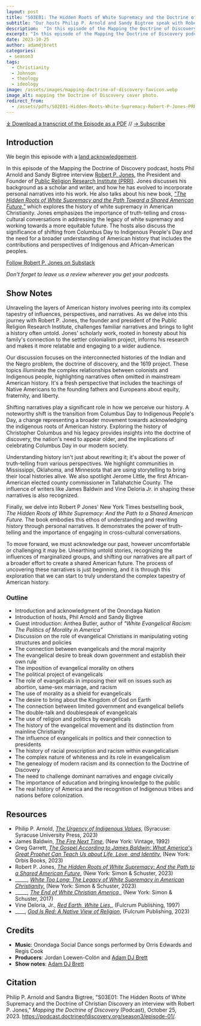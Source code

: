 ```yaml
---
layout: post
title: "S03E01: The Hidden Roots of White Supremacy and the Doctrine of Christian Discovery an interview with Robert P. Jones"
subtitle: "Our hosts Philip P. Arnold and Sandy Bigtree speak with Robert P. Jones"
description:  "In this episode of the Mapping the Doctrine of Discovery podcast, hosts Phil Arnold and Sandy Bigtree interview Robert P. Jones, the President and Founder of Public Religion Research Institute (PRRI)."
excerpt: "In this episode of the Mapping the Doctrine of Discovery podcast, hosts Phil Arnold and Sandy Bigtree interview Robert P. Jones, the President and Founder of Public Religion Research Institute (PRRI)."
date: 2023-10-25
author: adamdjbrett
categories: 
 - season3
tags: 
  - Christianity
  - Johnson
  - theology
  - ideology
image: /assets/images/mapping-doctrine-of-discovery-favicon.webp
image_alt: mapping the Doctrine of Discovery cover photo.
redirect_from:
  - /assets/pdfs/S02E01-Hidden-Roots-White-Supremacy-Robert-P-Jones-PRRI-TRANSCRIPT.pdf
---
```

<div id="buzzsprout-player-13844623"></div><script src="https://www.buzzsprout.com/1926214/13844623-the-hidden-roots-of-white-supremacy-and-the-doctrine-of-christian-discovery-an-interview-with-robert-p-jones.js?container_id=buzzsprout-player-13844623&player=small" type="text/javascript" charset="utf-8"></script>


[⤓ Download a transcript of the Episode as a PDF](/assets/pdfs/S03E01-Hidden-Roots-White-Supremacy-Robert-P-Jones-PRRI-TRANSCRIPT.pdf) // [→ Subscribe](/subscribe/)

## Introduction
We begin this episode with a [land acknowledgement](https://podcast.doctrineofdiscovery.org/land/).

In this episode of the Mapping the Doctrine of Discovery podcast, hosts Phil Arnold and Sandy Bigtree interview [Robert P. Jones](https://www.prri.org/staff/robert-p-jones-ph-d/), the President and Founder of [Public Religion Research Institute (PRRI)](https://www.prri.org/). Jones discusses his background as a scholar and writer, and how he has evolved to incorporate personal narratives into his work. He also talks about his new book, [*"The Hidden Roots of White Supremacy and the Path Toward a Shared American Future,"*](https://bookshop.org/p/books/the-hidden-roots-of-white-supremacy-and-the-path-to-a-shared-american-future-robert-p-jones/19726759?aid=56272&ean=9781668009512&listref=whitetoolong-newsletter-bookshelf) which explores the history of white supremacy in American Christianity. Jones emphasizes the importance of truth-telling and cross-cultural conversations in addressing the legacy of white supremacy and working towards a more equitable future. The hosts also discuss the significance of shifting from Columbus Day to Indigenous People's Day and the need for a broader understanding of American history that includes the contributions and perspectives of Indigenous and African-American peoples.

[Follow Robert P. Jones on Substack](https://whitetoolong.net/)

*Don't forget to leave us a review wherever you get your podcasts.*


## Show Notes
Unraveling the layers of American history involves peering into its complex tapestry of influences, perspectives, and narratives. As we delve into this journey with Robert P. Jones, the founder and president of the Public Religion Research Institute, challenges familiar narratives and brings to light a history often untold. Jones' scholarly work, rooted in honesty about his family's connection to the settler colonialism project, informs his research and makes it more relatable and engaging to a wider audience.

Our discussion focuses on the interconnected histories of the Indian and the Negro problem, the doctrine of discovery, and the 1619 project. These topics illuminate the complex relationships between colonists and Indigenous people, highlighting narratives often omitted in mainstream American history. It's a fresh perspective that includes the teachings of Native Americans to the founding fathers and Europeans about equity, fraternity, and liberty.

Shifting narratives play a significant role in how we perceive our history. A noteworthy shift is the transition from Columbus Day to Indigenous People's Day, a change representing a broader movement towards acknowledging the indigenous roots of American history. Exploring the history of Christopher Columbus and his legacy provides insights into the doctrine of discovery, the nation's need to appear older, and the implications of celebrating Columbus Day in our modern society.

Understanding history isn't just about rewriting it; it's about the power of truth-telling from various perspectives. We highlight communities in Mississippi, Oklahoma, and Minnesota that are using storytelling to bring their local histories alive. We also spotlight Jerome Little, the first African-American elected county commissioner in Tallahatchie County. The influence of writers like James Baldwin and Vine Deloria Jr. in shaping these narratives is also recognized.

Finally, we delve into Robert P Jones' New York Times bestselling book, *The Hidden Roots of White Supremacy: And the Path to a Shared American Future.* The book embodies this ethos of understanding and rewriting history through personal narratives. It demonstrates the power of truth-telling and the importance of engaging in cross-cultural conversations.

To move forward, we must acknowledge our past, however uncomfortable or challenging it may be. Unearthing untold stories, recognizing the influences of marginalized groups, and shifting our narratives are all part of a broader effort to create a shared American future. The process of uncovering these narratives is just beginning, and it is through this exploration that we can start to truly understand the complex tapestry of American history.

### Outline

- Introduction and acknowledgment of the Onondaga Nation
- Introduction of hosts, Phil Arnold and Sandy Bigtree
- Guest introduction: Anthea Butler, author of *"White Evangelical Racism: The Politics of Morality in America"*
- Discussion on the role of evangelical Christians in manipulating voting structures and policies
- The connection between evangelicals and the moral majority
- The evangelical desire to break down government and establish their own rule
- The imposition of evangelical morality on others
- The political project of evangelicals
- The role of evangelicals in imposing their will on issues such as abortion, same-sex marriage, and racism
- The use of morality as a shield for evangelicals
- The desire to bring about the Kingdom of God on Earth
- The connection between limited government and evangelical beliefs
- The double-talk and doublespeak of evangelicals
- The use of religion and politics by evangelicals
- The history of the evangelical movement and its distinction from mainline Christianity
- The influence of evangelicals in politics and their connection to presidents
- The history of racial proscription and racism within evangelicalism
- The complex nature of whiteness and its role in evangelicalism
- The genealogy of modern racism and its connection to the Doctrine of Discovery
- The need to challenge dominant narratives and engage civically
- The importance of education and bringing knowledge to the public
- The real history of America and the recognition of Indigenous tribes and nations before colonization.

## Resources
- Philip P. Arnold, [*The Urgency of Indigenous Values,*](https://bookshop.org/p/books/the-urgency-of-indigenous-values-philip-p-arnold/19942005?aid=56272&ean=9780815638087&listref=whitetoolong-newsletter-bookshelf) (Syracuse: Syracuse University Press, 2023)
- James Baldwin, [*The Fire Next Time*](https://bookshop.org/p/books/the-fire-next-time-james-baldwin/6719846?ean=9780679744726), (New York: Vintage, 1992)
- Greg Garrett, [*The Gospel According to James Baldwin: What America's Great Prophet Can Teach Us about Life, Love, and Identity,*](https://bookshop.org/p/books/the-gospel-according-to-james-baldwin-what-america-s-great-prophet-can-teach-us-about-life-love-and-identity-greg-garrett/19747261?aid=56272&ean=9781626985391&listref=whitetoolong-newsletter-bookshelf) (New York: Orbis Books, 2023)
- Robert P. Jones, [*The Hidden Roots of White Supremacy: And the Path to a Shared American Future,*](https://bookshop.org/p/books/the-hidden-roots-of-white-supremacy-and-the-path-to-a-shared-american-future-robert-p-jones/19726759?aid=56272&ean=9781668009512&listref=whitetoolong-newsletter-bookshelf) (New York: Simon & Schuster, 2023)
- _____, [*White Too Long: The Legacy of White Supremacy in American Christianity,*](https://bookshop.org/p/books/white-too-long-the-legacy-of-white-supremacy-in-american-christianity-robert-p-jones/13737642?aid=56272&ean=9781982122874&listref=whitetoolong-newsletter-bookshelf) (New York: Simon & Schuster, 2023)
- _____, [*The End of White Christian America,*](https://bookshop.org/p/books/the-end-of-white-christian-america-robert-p-jones/6767435?aid=56272&ean=9781501122323&listref=whitetoolong-newsletter-bookshelf), (New York: Simon & Schuster, 2017)
- Vine Deloria, Jr., [*Red Earth, White Lies,*](https://bookshop.org/p/books/red-earth-white-lies-jr-vine-deloria/8210521?ean=9781555913885), (Fulcrum Publishing, 1997)
- ____, [*God Is Red: A Native View of Religion*](https://bookshop.org/p/books/god-is-red-a-native-view-of-religion-vine-deloria-jr/18961651?ean=9781682753149), (Fulcrum Publishing, 2023)



## Credits

- **Music**: Onondaga Social Dance songs performed by Orris Edwards and Regis Cook
- **Producers**: Jordan Loewen-Colón and [Adam DJ Brett](https://adamdjbrett.com)
- **Show notes**: [Adam DJ Brett](https://adamdjbrett.com)

## Citation

Philip P. Arnold and Sandra Bigtree, "S03E01: The Hidden Roots of White Supremacy and the Doctrine of Christian Discovery an interview with Robert P. Jones," _Mapping the Doctrine of Discovery_ (Podcast), October 25, 2023. <https://podcast.doctrineofdiscovery.org/season3/episode-01/>.

